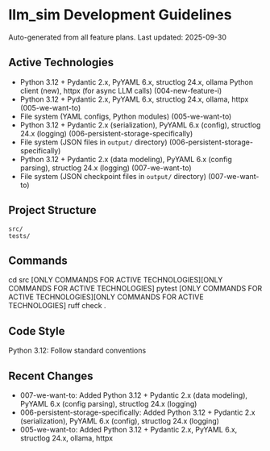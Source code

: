 # llm_sim Development Guidelines

Auto-generated from all feature plans. Last updated: 2025-09-30

## Active Technologies
- Python 3.12 + Pydantic 2.x, PyYAML 6.x, structlog 24.x, ollama Python client (new), httpx (for async LLM calls) (004-new-feature-i)
- Python 3.12 + Pydantic 2.x, PyYAML 6.x, structlog 24.x, ollama, httpx (005-we-want-to)
- File system (YAML configs, Python modules) (005-we-want-to)
- Python 3.12 + Pydantic 2.x (serialization), PyYAML 6.x (config), structlog 24.x (logging) (006-persistent-storage-specifically)
- File system (JSON files in `output/` directory) (006-persistent-storage-specifically)
- Python 3.12 + Pydantic 2.x (data modeling), PyYAML 6.x (config parsing), structlog 24.x (logging) (007-we-want-to)
- File system (JSON checkpoint files in `output/` directory) (007-we-want-to)

## Project Structure
```
src/
tests/
```

## Commands
cd src [ONLY COMMANDS FOR ACTIVE TECHNOLOGIES][ONLY COMMANDS FOR ACTIVE TECHNOLOGIES] pytest [ONLY COMMANDS FOR ACTIVE TECHNOLOGIES][ONLY COMMANDS FOR ACTIVE TECHNOLOGIES] ruff check .

## Code Style
Python 3.12: Follow standard conventions

## Recent Changes
- 007-we-want-to: Added Python 3.12 + Pydantic 2.x (data modeling), PyYAML 6.x (config parsing), structlog 24.x (logging)
- 006-persistent-storage-specifically: Added Python 3.12 + Pydantic 2.x (serialization), PyYAML 6.x (config), structlog 24.x (logging)
- 005-we-want-to: Added Python 3.12 + Pydantic 2.x, PyYAML 6.x, structlog 24.x, ollama, httpx

<!-- MANUAL ADDITIONS START -->
<!-- MANUAL ADDITIONS END -->
